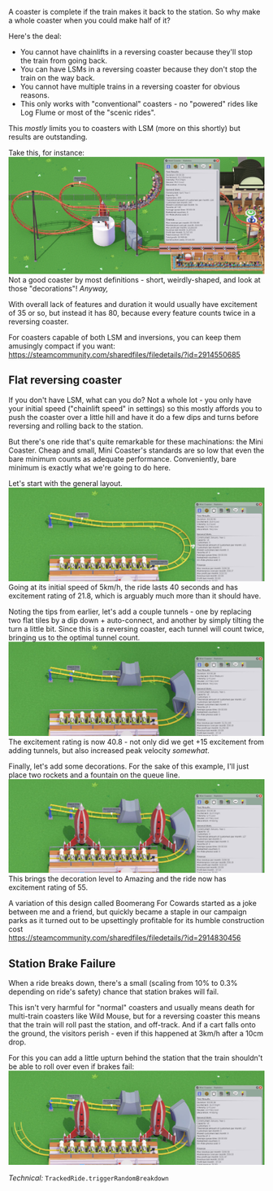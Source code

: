 A coaster is complete if the train makes it back to the station. So why make a whole coaster when you could make half of it?

Here's the deal:

-  You cannot have chainlifts in a reversing coaster because they'll stop the train from going back.
-  You can have LSMs in a reversing coaster because they don't stop the train on the way back.
-  You cannot have multiple trains in a reversing coaster for obvious reasons.
-  This only works with "conventional" coasters - no "powered" rides like Log Flume or most of the "scenic rides".

This *mostly* limits you to coasters with LSM (more on this shortly) but results are outstanding.

Take this, for instance:  
![](img/reversing-steel-coaster.jpg)  
Not a good coaster by most definitions - short, weirdly-shaped, and look at those "decorations"! *Anyway,*

With overall lack of features and duration it would usually have excitement of 35 or so, but instead it has 80, because every feature counts twice in a reversing coaster.

For coasters capable of both LSM and inversions, you can keep them amusingly compact if you want:
https://steamcommunity.com/sharedfiles/filedetails/?id=2914550685

## Flat reversing coaster
If you don't have LSM, what can you do? Not a whole lot - you only have your initial speed ("chainlift speed" in settings) so this mostly affords you to push the coaster over a little hill and have it do a few dips and turns before reversing and rolling back to the station.

But there's one ride that's quite remarkable for these machinations: the Mini Coaster. Cheap and small, Mini Coaster's standards are so low that even the bare minimum counts as adequate performance. Conveniently, bare minimum is exactly what we're going to do here.

Let's start with the general layout.  
![](img/bfc-1.jpg)  
Going at its initial speed of 5km/h, the ride lasts 40 seconds and has excitement rating of 21.8, which is arguably much more than it should have.

Noting the tips from earlier, let's add a couple tunnels - one by replacing two flat tiles by a dip down + auto-connect, and another by simply tilting the turn a little bit. Since this is a reversing coaster, each tunnel will count twice, bringing us to the optimal tunnel count.  
![](img/bfc-3.jpg)  
The excitement rating is now 40.8 - not only did we get +15 excitement from adding tunnels, but also increased peak velocity *somewhat*.

Finally, let's add some decorations. For the sake of this example, I'll just place two rockets and a fountain on the queue line.  
![](img/bfc-4.jpg)  
This brings the decoration level to Amazing and the ride now has excitement rating of 55.

A variation of this design called Boomerang For Cowards started as a joke between me and a friend, but quickly became a staple in our campaign parks as it turned out to be upsettingly profitable for its humble construction cost  
https://steamcommunity.com/sharedfiles/filedetails/?id=2914830456

## Station Brake Failure
When a ride breaks down, there's a small (scaling from 10% to 0.3% depending on ride's safety) chance that station brakes will fail.

This isn't very harmful for "normal" coasters and usually means death for multi-train coasters like Wild Mouse, but for a reversing coaster this means that the train will roll past the station, and off-track. And if a cart falls onto the ground, the visitors perish - even if this happened at 3km/h after a 10cm drop.

For this you can add a little upturn behind the station that the train shouldn't be able to roll over even if brakes fail:  
![](img/bfc-5.jpg)

*Technical:* `TrackedRide.triggerRandomBreakdown`
